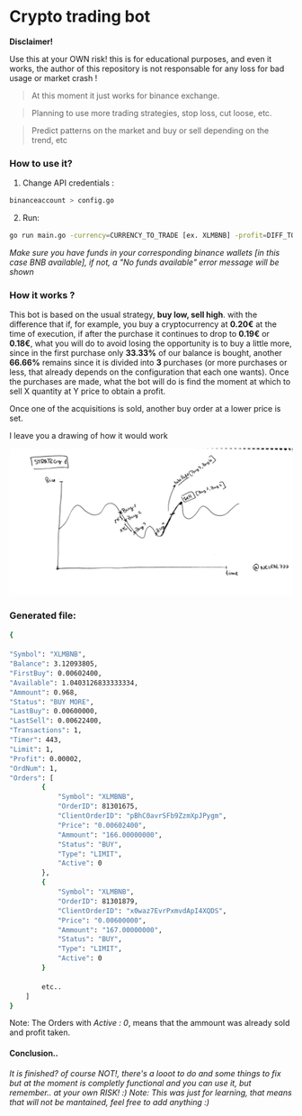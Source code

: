 

# Crypto trading bot

**Disclaimer!**

Use this at your OWN risk! this is for educational purposes, and even it works, the author of this repository is not responsable for any loss for bad usage or market crash ! 

> At this moment it just works for binance exchange.

> Planning to use more trading strategies, stop loss, cut loose, etc.

> Predict patterns on the market and buy or sell depending on the trend, etc


### How to use it?

 1. Change API credentials :
  ```bash
binanceaccount > config.go
```
 2. Run:
   ```bash
 go run main.go -currency=CURRENCY_TO_TRADE [ex. XLMBNB] -profit=DIFF_TO_BUY_SELL [ex. 0.00002]
```


 *Make sure you have funds in your corresponding binance wallets [in this case BNB available], if not, a "No funds available" error message will be shown*
 


### How it works ?


This bot is based on the usual strategy, **buy low, sell high**. with the difference that if, for example, you buy a cryptocurrency at **0.20€** at the time of execution, if after the purchase it continues to drop to **0.19€** or **0.18€**, what you will do to avoid losing the opportunity is to buy a little more, since in the first purchase only **33.33%** of our balance is bought, another **66.66%** remains since it is divided into **3** purchases (or more purchases or less, that already depends on the configuration that each one wants).  Once the purchases are made, what the bot will do is find the moment at which to sell X quantity at Y price to obtain a profit.  

Once one of the acquisitions is sold, another buy order at a lower price is set.

I leave you a drawing of how it would work


![Strategy](https://github.com/Neufal777/NebulaTrade/blob/main/img/image.png)


### Generated file:


```bash
{

"Symbol": "XLMBNB",
"Balance": 3.12093805,
"FirstBuy": 0.00602400,
"Available": 1.0403126833333334,
"Ammount": 0.968,
"Status": "BUY MORE",
"LastBuy": 0.00600000,
"LastSell": 0.00622400,
"Transactions": 1,
"Timer": 443,
"Limit": 1,
"Profit": 0.00002,
"OrdNum": 1,
"Orders": [
		{
			"Symbol": "XLMBNB",
			"OrderID": 81301675,
			"ClientOrderID": "pBhC0avrSFb9ZzmXpJPygm",
			"Price": "0.00602400",
			"Ammount": "166.00000000",
			"Status": "BUY",
			"Type": "LIMIT",
			"Active": 0
		},
		{
			"Symbol": "XLMBNB",
			"OrderID": 81301879,
			"ClientOrderID": "x0waz7EvrPxmvdApI4XQDS",
			"Price": "0.00600000",
			"Ammount": "167.00000000",
			"Status": "BUY",
			"Type": "LIMIT",
			"Active": 0
		}
		
		etc..
	]
}

```

Note: The Orders with *Active : 0*, means that the ammount was already sold and profit taken.

#### Conclusion..

_It is finished? of course NOT!, there's a looot to do and some things to fix but at the moment is completly functional and you can use it, but remember.. at your own RISK!  :)_
_Note: This was just for learning, that means that will not be mantained, feel free to add anything :)_

